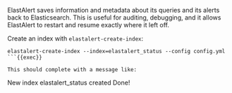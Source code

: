 ElastAlert saves information and metadata about its queries and its alerts back
to Elasticsearch. This is useful for auditing, debugging, and it allows
ElastAlert to restart and resume exactly where it left off.

Create an index with `elastalert-create-index`:
```
elastalert-create-index --index=elastalert_status --config config.yml
```{{exec}}

This should complete with a message like:
```
New index elastalert_status created
Done!
```
